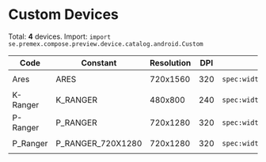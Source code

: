 # Custom Devices

Total: **4** devices. Import: `import se.premex.compose.preview.device.catalog.android.Custom`

| Code | Constant | Resolution | DPI | Compose Spec | Preview Usage |
|------|----------|------------|-----|-------------|---------------|
| Ares | ARES | 720x1560 | 320 | `spec:width=720px,height=1560px,dpi=320` | `@Preview(device = Custom.ARES)` |
| K-Ranger | K_RANGER | 480x800 | 240 | `spec:width=480px,height=800px,dpi=240` | `@Preview(device = Custom.K_RANGER)` |
| P-Ranger | P_RANGER | 720x1280 | 320 | `spec:width=720px,height=1280px,dpi=320` | `@Preview(device = Custom.P_RANGER)` |
| P_Ranger | P_RANGER_720X1280 | 720x1280 | 320 | `spec:width=720px,height=1280px,dpi=320` | `@Preview(device = Custom.P_RANGER_720X1280)` |

<!-- Generated automatically. Do not edit manually. -->
